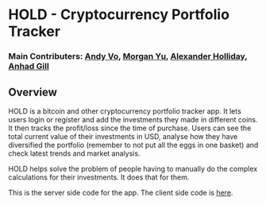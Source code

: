 # HOLD - Cryptocurrency Portfolio Tracker

### Main Contributers: [Andy Vo](https://github.com/AndyVo1998), [Morgan Yu](https://github.com/Morganyyu), [Alexander Holliday](https://github.com/popnfresh234), [Anhad Gill](https://github.com/anhadgill23)

## Overview

HOLD is a bitcoin and other cryptocurrency portfolio tracker app. It lets users login or register and add the investments they made in different coins. It then tracks the profit/loss since the time of purchase. Users can see the total current value of their investments in USD, analyse how they have diversified the portfolio (remember to not put all the eggs in one basket) and check latest trends and market analysis.

HOLD helps solve the problem of people having to manually do the complex calculations for their investments. It does that for them.

This is the server side code for the app. The client side code is [here](https://github.com/anhadgill23/HOLD_Client_Side).